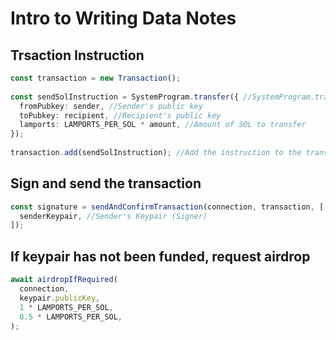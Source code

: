 # Intro to Writing Data Notes
## Trsaction Instruction
``` ts
const transaction = new Transaction();
 
const sendSolInstruction = SystemProgram.transfer({ //SystemProgram.transfer helper function that transfer SOL
  fromPubkey: sender, //Sender's public key
  toPubkey: recipient, //Recipient's public key
  lamports: LAMPORTS_PER_SOL * amount, //Amount of SOL to transfer
});
 
transaction.add(sendSolInstruction); //Add the instruction to the transaction
```

## Sign and send the transaction
``` ts
const signature = sendAndConfirmTransaction(connection, transaction, [
  senderKeypair, //Sender's Keypair (Signer)
]);
```

## If keypair has not been funded, request airdrop
``` ts
await airdropIfRequired(
  connection,
  keypair.publicKey,
  1 * LAMPORTS_PER_SOL,
  0.5 * LAMPORTS_PER_SOL,
);
```